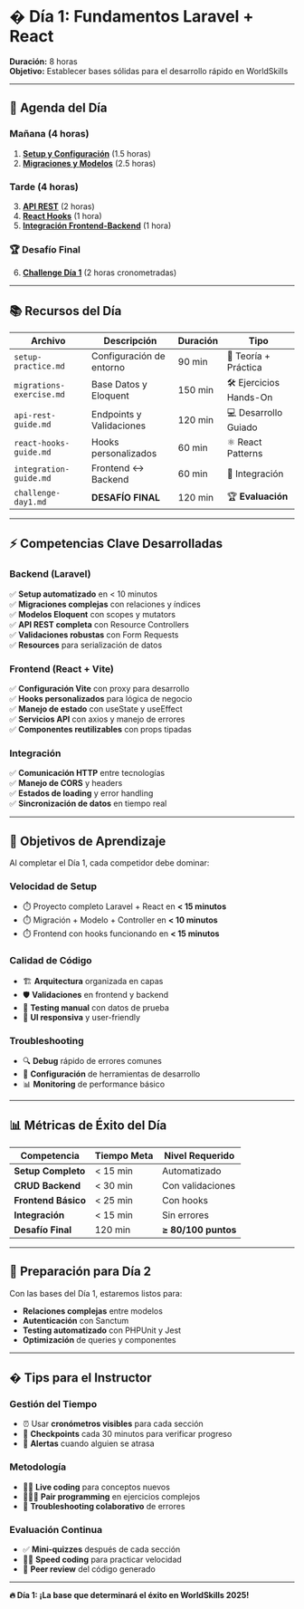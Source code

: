 # � Día 1: Fundamentos Laravel + React

**Duración:** 8 horas  
**Objetivo:** Establecer bases sólidas para el desarrollo rápido en WorldSkills

---

## 🎯 **Agenda del Día**

### **Mañana (4 horas)**

1. **[Setup y Configuración](setup-practice.md)** (1.5 horas)
2. **[Migraciones y Modelos](migrations-exercise.md)** (2.5 horas)

### **Tarde (4 horas)**

3. **[API REST](api-rest-guide.md)** (2 horas)
4. **[React Hooks](react-hooks-guide.md)** (1 hora)
5. **[Integración Frontend-Backend](integration-guide.md)** (1 hora)

### **🏆 Desafío Final**

6. **[Challenge Día 1](challenge-day1.md)** (2 horas cronometradas)

---

## 📚 **Recursos del Día**

| Archivo                  | Descripción              | Duración | Tipo                   |
| ------------------------ | ------------------------ | -------- | ---------------------- |
| `setup-practice.md`      | Configuración de entorno | 90 min   | 📖 Teoría + Práctica   |
| `migrations-exercise.md` | Base Datos y Eloquent    | 150 min  | 🛠️ Ejercicios Hands-On |
| `api-rest-guide.md`      | Endpoints y Validaciones | 120 min  | 💻 Desarrollo Guiado   |
| `react-hooks-guide.md`   | Hooks personalizados     | 60 min   | ⚛️ React Patterns      |
| `integration-guide.md`   | Frontend ↔ Backend       | 60 min   | 🔗 Integración         |
| `challenge-day1.md`      | **DESAFÍO FINAL**        | 120 min  | 🏆 **Evaluación**      |

---

## ⚡ **Competencias Clave Desarrolladas**

### **Backend (Laravel)**

✅ **Setup automatizado** en < 10 minutos  
✅ **Migraciones complejas** con relaciones y índices  
✅ **Modelos Eloquent** con scopes y mutators  
✅ **API REST completa** con Resource Controllers  
✅ **Validaciones robustas** con Form Requests  
✅ **Resources** para serialización de datos

### **Frontend (React + Vite)**

✅ **Configuración Vite** con proxy para desarrollo  
✅ **Hooks personalizados** para lógica de negocio  
✅ **Manejo de estado** con useState y useEffect  
✅ **Servicios API** con axios y manejo de errores  
✅ **Componentes reutilizables** con props tipadas

### **Integración**

✅ **Comunicación HTTP** entre tecnologías  
✅ **Manejo de CORS** y headers  
✅ **Estados de loading** y error handling  
✅ **Sincronización de datos** en tiempo real

---

## 🎯 **Objetivos de Aprendizaje**

Al completar el Día 1, cada competidor debe dominar:

### **Velocidad de Setup**

- ⏱️ Proyecto completo Laravel + React en **< 15 minutos**
- ⏱️ Migración + Modelo + Controller en **< 10 minutos**
- ⏱️ Frontend con hooks funcionando en **< 15 minutos**

### **Calidad de Código**

- 🏗️ **Arquitectura** organizada en capas
- 🛡️ **Validaciones** en frontend y backend
- 🧪 **Testing manual** con datos de prueba
- 📱 **UI responsiva** y user-friendly

### **Troubleshooting**

- 🔍 **Debug** rápido de errores comunes
- 🔧 **Configuración** de herramientas de desarrollo
- 📊 **Monitoring** de performance básico

---

## 📊 **Métricas de Éxito del Día**

| Competencia         | Tiempo Meta | Nivel Requerido     |
| ------------------- | ----------- | ------------------- |
| **Setup Completo**  | < 15 min    | Automatizado        |
| **CRUD Backend**    | < 30 min    | Con validaciones    |
| **Frontend Básico** | < 25 min    | Con hooks           |
| **Integración**     | < 15 min    | Sin errores         |
| **Desafío Final**   | 120 min     | **≥ 80/100 puntos** |

---

## 🚀 **Preparación para Día 2**

Con las bases del Día 1, estaremos listos para:

- **Relaciones complejas** entre modelos
- **Autenticación** con Sanctum
- **Testing automatizado** con PHPUnit y Jest
- **Optimización** de queries y componentes

---

## � **Tips para el Instructor**

### **Gestión del Tiempo**

- ⏰ Usar **cronómetros visibles** para cada sección
- 🔄 **Checkpoints** cada 30 minutos para verificar progreso
- 🚨 **Alertas** cuando alguien se atrasa

### **Metodología**

- 👨‍💻 **Live coding** para conceptos nuevos
- 🧑‍🤝‍🧑 **Pair programming** en ejercicios complejos
- 🔧 **Troubleshooting colaborativo** de errores

### **Evaluación Continua**

- ✅ **Mini-quizzes** después de cada sección
- 🏃‍♂️ **Speed coding** para practicar velocidad
- 📝 **Peer review** del código generado

---

**🔥 Día 1: ¡La base que determinará el éxito en WorldSkills 2025!**
